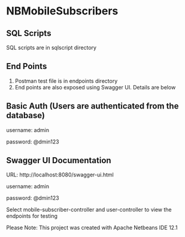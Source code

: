 # NBMobileSubscribers

SQL Scripts
---------------
SQL scripts are in sqlscript directory

End Points
---------------
1. Postman test file is in endpoints directory
2. End points are also exposed using Swagger UI. Details are below

Basic Auth (Users are authenticated from the database) 
---------------
username: admin

password: @dmin123


Swagger UI Documentation
------------------------

URL: http://localhost:8080/swagger-ui.html

username: admin

password: @dmin123

Select mobile-subscriber-controller and user-controller to view the endpoints for testing


Please Note: This project was created with Apache Netbeans IDE 12.1 

